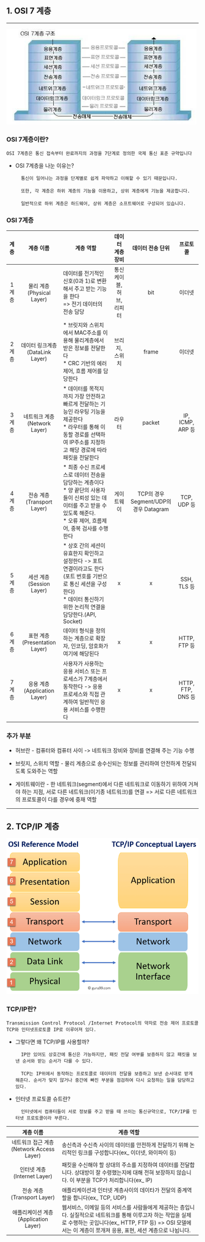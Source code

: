 ## 1. OSI 7 계층
-------
![OSI 7계층 사진](./image/1.jpg)
### **OSI 7계층이란?**
    OSI 7계층은 통신 접속부터 완료까지의 과정을 7단계로 정의한 국제 통신 표준 규약입니다

- OSI 7계층을 나눈 이유는?

        통신이 일어나는 과정을 단계별로 쉽게 파악하고 이해할 수 있기 때문입니다.

        또한, 각 계층은 하위 계층의 기능을 이용하고, 상위 계층에게 기능을 제공합니다.

        일반적으로 하위 계층은 하드웨어, 상위 계층은 소프트웨어로 구성되어 있습니다.

### **OSI 7계층**
|계층|계층 이름|계층 역할|데이터 계층 장비|데이터 전송 단위|프로토콜|
|:---:|:---:|---|:---:|:---:|:--:|
|1계층|물리 계층(Physical Layer)|데이터를 전기적인 신호(0과 1)로 변환해서 주고 받는 기능을 한다 <br>=> 전기 데이터의 전송 담당|통신 케이블, 허브, 리피터|bit|이더넷|
|2계층|데이터 링크계층(DataLink Layer)|* 브릿지와 스위치에서 MAC주소를 이용해 물리계층에서 받은 정보를 전달한다<BR>* CRC 기반의 에러 제어, 흐름 제어를 담당한다|브리지, 스위치|frame|이더넷|
|3계층|네트워크 계층(Network Layer)|* 데이터를 목적지까지 가장 안전하고 빠르게 전달하는 기능인 라우팅 기능을 제공한다<BR> * 라우터를 통해 이동할 경로를 선택하여 IP주소를 지정하고 해당 경로에 따라 패킷을 전달한다|라우터|packet|IP, ICMP, ARP 등|
|4계층|전송 계층(Transport Layer)|* 최종 수신 프로세스로 데이터 전송을 담당하는 계층이다<br>* 양 끝단의 사용자들이 신뢰성 있는 데이터를 주고 받을 수 있도록 해준다. <br>* 오류 제어, 흐름제어, 중복 검사를 수행한다|게이트웨이|TCP의 경우 Segment/UDP의 경우 Datagram|TCP, UDP 등 |
|5계층|세션 계층(Session Layer)|* 상호 간의 세션이 유효한지 확인하고 설정한다 -> 포트 연결이라고도 한다(포트 번호를 기반으로 통신 세션을 구성한다)<BR>* 데이터 통신하기 위한 논리적 연결을 담당한다.(API, Socket)|x|x|SSH, TLS 등|
|6계층|표현 계층(Presentation Layer)|데이터 형식을 정의하는 계층으로 확장자, 인코딩, 암호화가 여기에 해당된다|x|x| HTTP, FTP 등|
|7계층|응용 계층(Application Layer)|사용자가 사용하는 응용 서비스 또는 프로세스가 7계층에서 동작한다 -> 응용 프로세스와 직접 관계하여 일반적인 응용 서비스를 수행한다|x|x| HTTP, FTP, DNS 등|

### 추가 부분
* 허브란 - 컴퓨터와 컴퓨터 사이 -> 네트워크 장비와 장비를 연결해 주는 기능 수행

* 브릿지, 스위치 역할 - 물리 계층으로 송수신되는 정보를 관리하여 안전하게 전달되도록 도와주는 역할

* 게이트웨이란 - 한 네트워크(segment)에서 다른 네트워크로 이동하기 위하여 거쳐야 하는 지점, 서로 다른 네트워크(이기종 네트워크)를 연결 => 서로 다른 네트워크의 프로토콜이 다를 경우에 중재 역할
----------------------------------------------

## 2. TCP/IP 계층
![TCP/IP 계층](./image/2.png)

### **TCP/IP란?**
    Transmission Control Protocol /Internet Protocol의 약자로 전송 제어 프로토콜 TCP와 인터넷프로토콜 IP로 이루어져 있다. 

* 그렇다면 왜 TCP/IP를 사용할까?
    
        IP만 있어도 상호간에 통신은 가능하지만, 패킷 전달 여부를 보증하지 않고 패킷을 보낸 순서와 받는 순서가 다를 수 있다.

        TCP는 IP위에서 동작하는 프로토콜로 데이터의 전달을 보증하고 보낸 순서대로 받게 해준다. ​순서가 맞지 않거나 중간에 빠진 부분을 점검하여 다시 요청하는 일을 담당하고 있다. 

* 인터넷 프로토콜 슈트란?

        인터넷에서 컴퓨터들이 서로 정보를 주고 받을 때 쓰이는 통신규약으로, TCP/IP를 인터넷 프로토콜이라 부른다.

|계층 이름|계층 역할|
|:---:|---|
|네트워크 접근 계층(Network Access Layer)|송신측과 수신측 사이의 데이터를 안전하게 전달하기 위해 논리적인 링크를 구성합니다(ex_ 이더넷, 와이파이 등)|
|인터넷 계층(Internet Layer)|패킷을 수신해야 할 상대의 주소를 지정하여 데이터를 전달합니다. 상대방이 잘 수령했는지에 대해 전혀 보장하지 않습니다. 이 부분을 TCP가 처리합니다(ex_ IP)|
|전송 계층(Transport Layer)|애플리케이션과 인터넷 계층사이의 데이타가 전달의 중계역할을 합니다(ex_ TCP, UDP)|
|애플리케이션 계층(Application Layer)|웹서비스, 이메일 등의 서비스를 사람들에게 제공하는 층입니다.  실질적으로 네트워크를 통해 이루고자 하는 작업을 실제로 수행하는 곳입니다(ex_ HTTP, FTP 등) => OSI 모델에서는 이 계층이 쪼개져 응용, 표현, 세션 계층으로 나뉩니다.|

